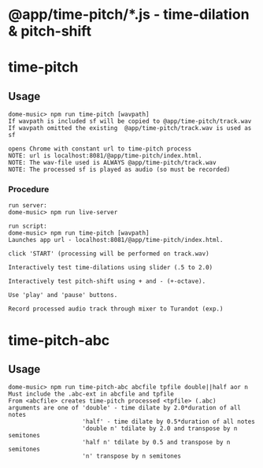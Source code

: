 # @app/time-pitch/*.js  - time-dilation & pitch-shift
# time-pitch

## Usage
    dome-music> npm run time-pitch [wavpath]
    If wavpath is included sf will be copied to @app/time-pitch/track.wav
    If wavpath omitted the existing  @app/time-pitch/track.wav is used as sf
  
    opens Chrome with constant url to time-pitch process 
    NOTE: url is localhost:8081/@app/time-pitch/index.html. 
    NOTE: The wav-file used is ALWAYS @app/time-pitch/track.wav
    NOTE: The processed sf is played as audio (so must be recorded)
   

### Procedure
    run server: 
    dome-music> npm run live-server

    run script:
    dome-music> npm run time-pitch [wavpath]
    Launches app url - localhost:8081/@app/time-pitch/index.html. 

    click 'START' (processing will be performed on track.wav) 

    Interactively test time-dilations using slider (.5 to 2.0) 

    Interactively test pitch-shift using + and - (+-octave). 

    Use 'play' and 'pause' buttons.

    Record processed audio track through mixer to Turandot (exp.)



# time-pitch-abc    

## Usage
    dome-music> npm run time-pitch-abc abcfile tpfile double||half aor n 
    Must include the .abc-ext in abcfile and tpfile
    From <abcfile> creates time-pitch processed <tpfile> (.abc)
    arguments are one of 'double' - time dilate by 2.0*duration of all notes
                         'half' - time dilate by 0.5*duration of all notes
                         'double n' tdilate by 2.0 and transpose by n semitones
                         'half n' tdilate by 0.5 and transpose by n semitones
                         'n' transpose by n semitones

